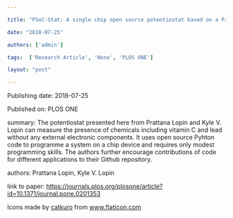 ---
title: "PSoC-Stat: A single chip open source potentiostat based on a Programmable System on a Chip "
date: "2018-07-25"
authors: ['admin']
tags:  ['Research Article', 'None', 'PLOS ONE']
layout: "post"
---
Publishing date: 2018-07-25

Published on: PLOS ONE

summary: The potentiostat presented here from Prattana Lopin and Kyle V. Lopin can measure the presence of chemicals including vitamin C and lead without any external electronic components. It uses open source Pyhton code to programme a system on a chip device and requires only modest programming skills. The authors further encourage contributions of code for different applications to their Github repository.

authors: Prattana Lopin, Kyle V. Lopin

link to paper: https://journals.plos.org/plosone/article?id=10.1371/journal.pone.0201353

Icons made by <a href="https://www.flaticon.com/free-icon/bookshelves_3576884" title="catkuro">catkuro</a> from <a href="https://www.flaticon.com/" title="Flaticon"> www.flaticon.com</a>